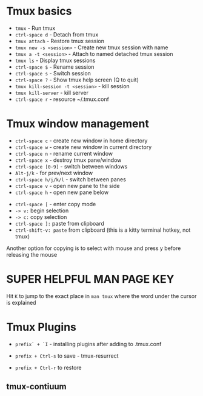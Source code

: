 # Tmux basics

- `tmux` - Run tmux
- `ctrl-space d` - Detach from tmux
- `tmux attach` - Restore tmux session
- `tmux new -s <session>` - Create new tmux session with name
- `tmux a -t <session>` - Attach to named detached tmux session
- `tmux ls` - Display tmux sessions
- `ctrl-space $` - Rename session
- `ctrl-space s` - Switch session
- `ctrl-space ?` - Show tmux help screen (Q to quit)
- `tmux kill-session -t <session>` - kill session
- `tmux kill-server` - kill server
- `ctrl-space r` - resource ~/.tmux.conf

# Tmux window management

- `ctrl-space c` - create new window in home directory
- `ctrl-space w` - create new window in current directory
- `ctrl-space n` - rename current window
- `ctrl-space x` - destroy tmux pane/window
- `ctrl-space [0-9]` - switch between windows
- `Alt-j/k` - for prev/next window
- `ctrl-space h/j/k/l` - switch between panes
- `ctrl-space v` - open new pane to the side
- `ctrl-space h` - open new pane below

* `ctrl-space [` - enter copy mode
* `-> v:` begin selection
* `-> c:` copy selection
* `ctrl-space ]:` paste from clipboard
* `ctrl-shift-v: paste` from clipboard (this is a kitty terminal hotkey, not tmux)

Another option for copying is to select with mouse and press y before releasing the mouse

# SUPER HELPFUL MAN PAGE KEY

Hit `K` to jump to the exact place in `man tmux` where the word under the cursor is explained

# Tmux Plugins

- `` prefix` + `I `` - installing plugins after adding to .tmux.conf

- `prefix + Ctrl-s` to save - tmux-resurrect
- `prefix + Ctrl-r` to restore

## tmux-contiuum
